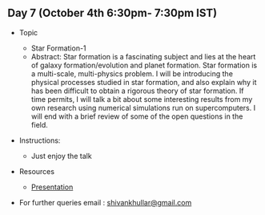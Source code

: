 ## Day 7 (October 4th 6:30pm- 7:30pm IST)
* Topic
  * Star Formation-1
  * Abstract: Star formation is a fascinating subject and lies at the heart of galaxy formation/evolution and planet formation. Star formation is a multi-scale, multi-physics problem. I will be introducing the physical processes studied in star formation, and also explain why it has been difficult to obtain a rigorous theory of star formation. If time permits, I will talk a bit about some interesting results from my own research using numerical simulations run on supercomputers. I will end with a brief review of some of the open questions in the field.
  
* Instructions:
  * Just enjoy the talk
* Resources
  * [Presentation](https://github.com/ssp5361/Mini-Astro-workshop/blob/master/Day-7/Star%20formation-1.pdf)
  
* For further queries email : shivankhullar@gmail.com
